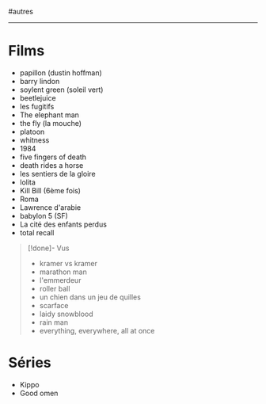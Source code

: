 #autres

----

# Films

 - papillon (dustin hoffman)
 - barry lindon
 - soylent green (soleil vert)
 - beetlejuice
 - les fugitifs
 - The elephant man
 - the fly (la mouche)
 - platoon
 - whitness
 - 1984
 - five fingers of death
 - death rides a horse
 - les sentiers de la gloire
 - lolita
 - Kill Bill (6ème fois)
 - Roma
 - Lawrence d'arabie
 - babylon 5 (SF)
 - La cité des enfants perdus
 - total recall

> [!done]- Vus
> - kramer vs kramer
> - marathon man
> - l'emmerdeur
> - roller ball
> - un chien dans un jeu de quilles
> - scarface
> - laidy snowblood
> - rain man
> - everything, everywhere, all at once

# Séries

 - Kippo
 - Good omen

